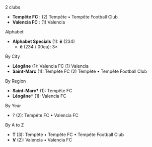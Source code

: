 2 clubs

- **Tempête FC** : (2) Tempête • Tempête Football Club
- **Valencia FC** : (1) Valencia




Alphabet

- **Alphabet Specials** (1):  **ê** (234)
  - **ê** (234 / 00ea): 3×




By City

- **Léogâne** (1): Valencia FC  (1) Valencia
- **Saint-Marc** (1): Tempête FC  (2) Tempête • Tempête Football Club




By Region

- **Saint-Marc†** (1):   Tempête FC
- **Léogâne†** (1):   Valencia FC




By Year

- ? (2):   Tempête FC • Valencia FC






By A to Z

- **T** (3): Tempête • Tempête FC • Tempête Football Club
- **V** (2): Valencia • Valencia FC




